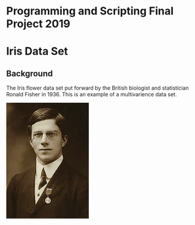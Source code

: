 # Programming and Scripting Final Project 2019

# Iris Data Set

## Background

The Iris flower data set put forward by the British biologist and statistician Ronald Fisher in 1936. This is an example of a multivarience data set. 

![Ronald Fisher](Images/Ronald-Fisher.JPG "Ronald Fisher")

